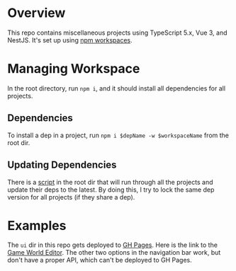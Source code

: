 # Overview

This repo contains miscellaneous projects using TypeScript 5.x, Vue 3, and NestJS.  It's set up using [npm workspaces](https://docs.npmjs.com/cli/v10/using-npm/workspaces).

# Managing Workspace

In the root directory, run `npm i`, and it should install all dependencies for all projects.

## Dependencies

To install a dep in a project, run `npm i $depName -w $workspaceName` from the root dir.

## Updating Dependencies

There is a [script](https://github.com/incutonez/Sandbox/blob/main/updateDependencies.js) in the root dir that will run through all the projects and update their deps to the latest.  By doing this, I try to lock the same dep version for all projects (if they share a dep).

# Examples

The `ui` dir in this repo gets deployed to [GH Pages](https://pages.github.com/).  Here is the link to the [Game World Editor](http://incutonez.github.io/Sandbox/#/game).  The other two options in the navigation bar work, but don't have a proper API, which can't be deployed to GH Pages.
